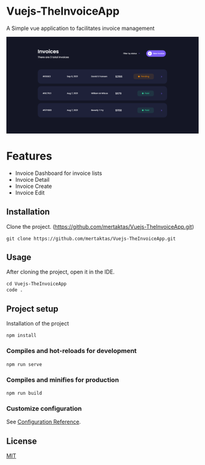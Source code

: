 # Vuejs-TheInvoiceApp

A Simple vue application to facilitates invoice management

![github](public/theinvoiceapp.png)

# Features

- Invoice Dashboard for invoice lists
- Invoice Detail
- Invoice Create
- Invoice Edit

## Installation

Clone the project. (https://github.com/mertaktas/Vuejs-TheInvoiceApp.git)

```
git clone https://github.com/mertaktas/Vuejs-TheInvoiceApp.git
```

## Usage

After cloning the project, open it in the IDE.

```
cd Vuejs-TheInvoiceApp
code .
```

## Project setup

Installation of the project

```
npm install
```

### Compiles and hot-reloads for development
```
npm run serve
```

### Compiles and minifies for production
```
npm run build
```

### Customize configuration
See [Configuration Reference](https://cli.vuejs.org/config/).

## License
[MIT](https://choosealicense.com/licenses/mit/)
